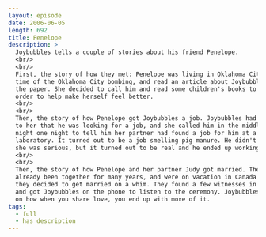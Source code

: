 ```yaml
---
layout: episode
date: 2006-06-05
length: 692
title: Penelope
description: >
  Joybubbles tells a couple of stories about his friend Penelope.
  <br/>
  <br/>
  First, the story of how they met: Penelope was living in Oklahoma City at the
  time of the Oklahoma City bombing, and read an article about Joybubbles in
  the paper. She decided to call him and read some children's books to him in
  order to help make herself feel better.
  <br/>
  <br/>
  Then, the story of how Penelope got Joybubbles a job. Joybubbles had mentioned
  to her that he was looking for a job, and she called him in the middle of the
  night one night to tell him her partner had found a job for him at a
  laboratory. It turned out to be a job smelling pig manure. He didn't know if
  she was serious, but it turned out to be real and he ended up working there.
  <br/>
  <br/>
  Then, the story of how Penelope and her partner Judy got married. They had
  already been together for many years, and were on vacation in Canada when
  they decided to get married on a whim. They found a few witnesses in the hall
  and got Joybubbles on the phone to listen to the ceremony. Joybubbles reflects
  on how when you share love, you end up with more of it.
tags:
  - full
  - has description
---
```

